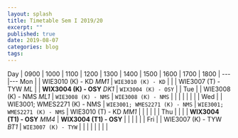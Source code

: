 ```yaml
---
layout: splash
title: Timetable Sem I 2019/20
excerpt: ""
published: true
date: 2019-08-07
categories: blog
tags: 
---
```


Day | 0900 | 1000 | 1100 | 1200 | 1300 | 1400 | 1500 | 1600 | 1700 | 1800 |
---|---
Mon |   | WIE3010 (K) - KD *MM1* | `WIE3010 (K) - KD` |  |  | WIE3007 (T) - TYW *ML* |  | **WIX3004 (K) - OSY** *DK1* | `WIX3004 (K) - OSY` |  |
Tue |   | WIE3008 (K) - NMS *ML1* | `WIE3008 (K) - NMS` | `WIE3008 (K) - NMS` |  |  |  | |  |  |  |
Wed |  | WIE3001; WMES2271 (K) - NMS | `WIE3001; WMES2271 (K) - NMS` | `WIE3001; WMES2271 (K) - NMS` | WIE3010 (T) - KD *MM1* |  |  |  |  |  |
Thu |  |  |  | **WIX3004 (T1) - OSY** *MM4* | **WIX3004 (T1) - OSY** |  |  |  |  |  |
Fri |  | WIE3007 (K) - TYW *BT1* | `WIE3007 (K) - TYW` |  |  |  |  |  |  |  |